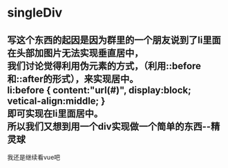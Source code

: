 # singleDiv
写这个东西的起因是因为群里的一个朋友说到了li里面在头部加图片无法实现垂直居中，<br>
我们讨论觉得利用伪元素的方式，（利用::before和::after的形式），来实现居中。<br>
li:before {
  content:"url(#)",
  display:block;
  vetical-align:middle;
}<br>
即可实现在li里面居中。<br>
所以我们又想到用一个div实现做一个简单的东西--精灵球<br>
--------------------------------------------------------------------
我还是继续看vue吧
